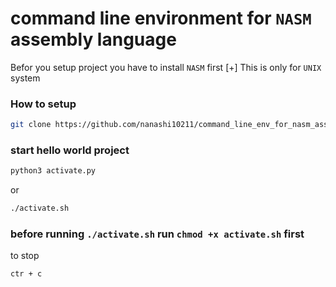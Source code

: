 # command line environment for `NASM` assembly language

Befor you setup project you have to install `NASM` first
[+] This is only for `UNIX` system

### How to setup

```bash
git clone https://github.com/nanashi10211/command_line_env_for_nasm_assembly.git
```` 

### start hello world project
```bash
python3 activate.py 
```
or 
```bash
./activate.sh 
``` 
### before running `./activate.sh` run `chmod +x activate.sh` first
to stop
```bash
ctr + c
```

